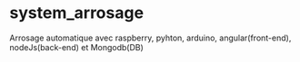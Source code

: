 # system_arrosage
Arrosage automatique avec raspberry, pyhton, arduino, angular(front-end), nodeJs(back-end) et Mongodb(DB)
